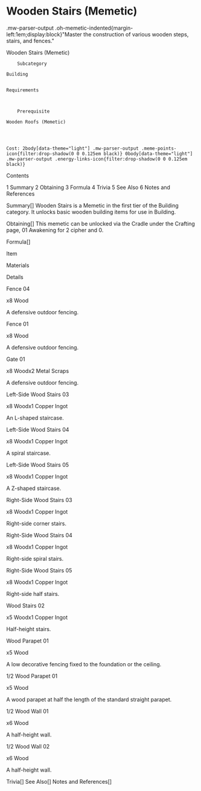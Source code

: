 # Wooden Stairs (Memetic)

.mw-parser-output .oh-memetic-indented{margin-left:1em;display:block}"Master the construction of various wooden steps, stairs, and fences."

Wooden Stairs (Memetic)


	
		
		
	
	



	
		Subcategory
	
	Building


	Requirements


	
		Prerequisite
	
	Wooden Roofs (Memetic)



	
	Cost: 2body[data-theme="light"] .mw-parser-output .meme-points-icon{filter:drop-shadow(0 0 0.125em black)} 0body[data-theme="light"] .mw-parser-output .energy-links-icon{filter:drop-shadow(0 0 0.125em black)}





Contents

1 Summary
2 Obtaining
3 Formula
4 Trivia
5 See Also
6 Notes and References



Summary[]
Wooden Stairs is a Memetic in the first tier of the Building category. It unlocks basic wooden building items for use in Building.

Obtaining[]
This memetic can be unlocked via the Cradle under the Crafting page, 01 Awakening for 2 cipher and  0.

Formula[]


Item

Materials

Details


Fence 04

x8 Wood

A defensive outdoor fencing.


Fence 01

x8 Wood

A defensive outdoor fencing.


Gate 01

x8 Woodx2 Metal Scraps

A defensive outdoor fencing.


Left-Side Wood Stairs 03

x8 Woodx1 Copper Ingot

An L-shaped staircase.


Left-Side Wood Stairs 04

x8 Woodx1 Copper Ingot

A spiral staircase.


Left-Side Wood Stairs 05

x8 Woodx1 Copper Ingot

A Z-shaped staircase.


Right-Side Wood Stairs 03

x8 Woodx1 Copper Ingot

Right-side corner stairs.


Right-Side Wood Stairs 04

x8 Woodx1 Copper Ingot

Right-side spiral stairs.


Right-Side Wood Stairs 05

x8 Woodx1 Copper Ingot

Right-side half stairs.


Wood Stairs 02

x5 Woodx1 Copper Ingot

Half-height stairs.


Wood Parapet 01

x5 Wood

A low decorative fencing fixed to the foundation or the ceiling.


1/2 Wood Parapet 01

x5 Wood

A wood parapet at half the length of the standard straight parapet.


1/2 Wood Wall 01

x6 Wood

A half-height wall.


1/2 Wood Wall 02

x6 Wood

A half-height wall.


Trivia[]
See Also[]
Notes and References[]
